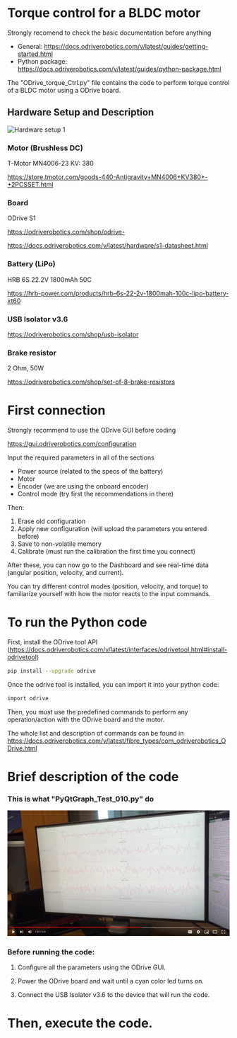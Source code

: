 # Torque control for a BLDC motor

Strongly recomend to check the basic documentation before anything

- General: https://docs.odriverobotics.com/v/latest/guides/getting-started.html
- Python package: https://docs.odriverobotics.com/v/latest/guides/python-package.html

The "ODrive_torque_Ctrl.py" file contains the code to perform torque control of a BLDC motor using a ODrive board.

## Hardware Setup and Description

![Hardware setup 1](ODrive_new.png)

### Motor (Brushless DC)

T-Motor MN4006-23 KV: 380

https://store.tmotor.com/goods-440-Antigravity+MN4006+KV380+-+2PCSSET.html

### Board

ODrive S1

https://odriverobotics.com/shop/odrive-

https://docs.odriverobotics.com/v/latest/hardware/s1-datasheet.html

### Battery (LiPo)

HRB 6S 22.2V 1800mAh 50C

https://hrb-power.com/products/hrb-6s-22-2v-1800mah-100c-lipo-battery-xt60

### USB Isolator v3.6

https://odriverobotics.com/shop/usb-isolator

### Brake resistor

2 Ohm, 50W

https://odriverobotics.com/shop/set-of-8-brake-resistors

# First connection

Strongly recommend to use the ODrive GUI before coding

https://gui.odriverobotics.com/configuration

Input the required parameters in all of the sections
- Power source (related to the specs of the battery)
- Motor
- Encoder (we are using the onboard encoder)
- Control mode (try first the recommendations in there)

Then:

1. Erase old configuration
2. Apply new configuration (will upload the parameters you entered before)
3. Save to non-volatile memory
4. Calibrate (must run the calibration the first time you connect)

After these, you can now go to the Dashboard and see real-time data (angular position, velocity, and current).

You can try different control modes (position, velocity, and torque) to familiarize yourself with how the motor reacts to the input commands.

# To run the Python code

First, install the ODrive tool API (https://docs.odriverobotics.com/v/latest/interfaces/odrivetool.html#install-odrivetool)
~~~ bash
pip install --upgrade odrive
~~~
Once the odrive tool is installed, you can import it into your python code:
~~~ bash
import odrive
~~~
Then, you must use the predefined commands to perform any operation/action with the ODrive board and the motor.

The whole list and description of commands can be found in https://docs.odriverobotics.com/v/latest/fibre_types/com_odriverobotics_ODrive.html

# Brief description of the code

### This is what "PyQtGraph_Test_010.py" do

[![Watch the video](ODrive_video_placeholder.png)](https://youtu.be/11EYq6GOnKE)

### Before running the code:

1. Configure all the parameters using the ODrive GUI.

2. Power the ODrive board and wait until a cyan color led turns on.

3. Connect the USB Isolator v3.6 to the device that will run the code.

# Then, execute the code.